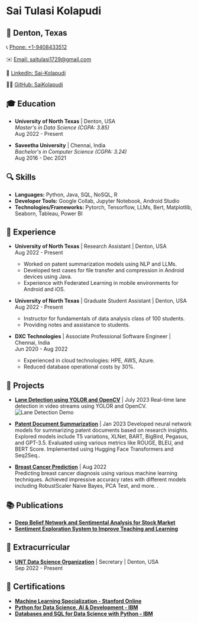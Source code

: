 # Sai Tulasi Kolapudi

## 📍 Denton, Texas

📞 [Phone: +1-9408433512](tel:+1-9408433512)

✉️ [Email: saitulasi1729@gmail.com](mailto:saitulasi1729@gmail.com)

🔗 [LinkedIn: Sai-Kolapudi](https://linkedin.com/in/Sai-Kolapudi)

👨‍💻 [GitHub: SaiKolapudi](https://github.com/SaiKolapudi)

## 🎓 Education

- **University of North Texas** | Denton, USA  
  *Master's in Data Science (CGPA: 3.85)*  
  Aug 2022 - Present  

- **Saveetha University** | Chennai, India  
  *Bachelor's in Computer Science (CGPA: 3.24)*  
  Aug 2016 - Dec 2021  

## 🔍 Skills

- **Languages:** Python, Java, SQL, NoSQL, R
- **Developer Tools:** Google Collab, Jupyter Notebook, Android Studio
- **Technologies/Frameworks:** Pytorch, Tensorflow, LLMs, Bert, Matplotlib, Seaborn, Tableau, Power BI

## 💼 Experience

- **University of North Texas** | Research Assistant | Denton, USA  
  Aug 2022 - Present

  - Worked on patent summarization models using NLP and LLMs.
  - Developed test cases for file transfer and compression in Android devices using Java.
  - Experience with Federated Learning in mobile environments for Android and iOS.

- **University of North Texas** | Graduate Student Assistant | Denton, USA  
  Aug 2022 - Present

  - Instructor for fundamentals of data analysis class of 100 students.
  - Providing notes and assistance to students.

- **DXC Technologies** | Associate Professional Software Engineer | Chennai, India  
  Jun 2020 - Aug 2022

  - Experienced in cloud technologies: HPE, AWS, Azure.
  - Reduced database operational costs by 30%.

## 🚀 Projects

- [**Lane Detection using YOLOR and OpenCV**](https://github.com/SaiKolapudi/Lane-Detection-YOLOR) | July 2023
  Real-time lane detection in video streams using YOLOR and OpenCV.  
  ![Lane Detection Demo](Demo/1.gif)

- [**Patent Document Summarization**](https://github.com/SaiKolapudi/Patent_Summaries) | Jan 2023
  Developed neural network models for summarizing patent documents based on research insights. Explored models include T5 variations, XLNet, BART, BigBird, Pegasus, and GPT-3.5. Evaluated using various metrics like ROUGE, BLEU, and BERT Score. Implemented using Hugging Face Transformers and Seq2Seq.. 

- [**Breast Cancer Prediction**](https://github.com/SaiKolapudi/WBCD-prediction) | Aug 2022  
  Predicting breast cancer diagnosis using various machine learning techniques. Achieved impressive accuracy rates with different models including RobustScaler Naive Bayes, PCA Test, and more. .



## 📚 Publications

- [**Deep Belief Network and Sentimental Analysis for Stock Market**](https://ieeexplore.ieee.org/document/9456999)
- [**Sentiment Exploration System to Improve Teaching and Learning**](https://www.testmagzine.biz/index.php/testmagzine/article/view/784)

## 🌟 Extracurricular

- [**UNT Data Science Organization**](https://unt.campuslabs.com/engage/organization/datascience) | Secretary | Denton, USA  
  Sep 2022 - Present

## 📜 Certifications

- [**Machine Learning Specialization - Stanford Online**](https://www.coursera.org/account/accomplishments/specialization/XB9UKCADFEEH...)
- [**Python for Data Science, AI & Development - IBM**](https://www.coursera.org/account/accomplishments/verify/MX3W6QVPK94C)
- [**Databases and SQL for Data Science with Python - IBM**](https://www.coursera.org/account/accomplishments/verify/...)
